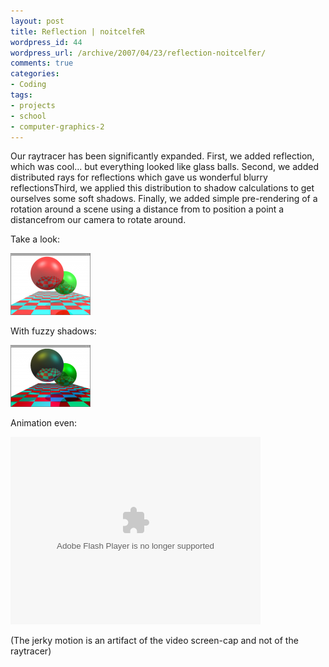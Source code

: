 ```yaml
--- 
layout: post
title: Reflection | noitcelfeR
wordpress_id: 44
wordpress_url: /archive/2007/04/23/reflection-noitcelfer/
comments: true
categories: 
- Coding
tags: 
- projects
- school
- computer-graphics-2
---
```


Our raytracer has been significantly expanded. First, we added reflection, which was cool... but everything looked like glass balls. Second, we added distributed rays for reflections which gave us wonderful blurry reflectionsThird, we applied this distribution to shadow calculations to get ourselves some soft shadows. Finally, we added simple pre-rendering of a rotation around a scene using a distance from to position a point a distancefrom our camera to rotate around. 

Take a look:

[![Raytracer Assignment - Reflection](/images/posts/2007/04/raytracer-reflection.thumbnail.png)](/images/posts/2007/04/raytracer-reflection.png "Raytracer Assignment - Reflection")

With fuzzy shadows:

[![Raytracer Assignment - Fuzzy Shadows](/images/posts/2007/04/raytracer-fuzzyshadows.thumbnail.png)](/images/posts/2007/04/raytracer-fuzzyshadows.png "Raytracer Assignment - Fuzzy Shadows")

Animation even:

<object type="application/x-shockwave-flash" data="/images/posts/2007/04/raytracer-animation.swf" height="300" width="400"><param name="movie" value="/images/posts/2007/04/raytracer-animation.swf" /></object>

(The jerky motion is an artifact of the video screen-cap and not of the raytracer)
